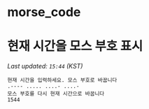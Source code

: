 # morse_code
# 현재 시간을 모스 부호 표시
<!-- MORSE_TIME_START -->
_Last updated: `15:44` (KST)_

```
현재 시간을 입력하세요. 모스 부호로 바꿉니다
.---- ..... ....- ....-
모스 부호를 다시 현재 시간으로 바꿉니다
1544
```
<!-- MORSE_TIME_END -->

